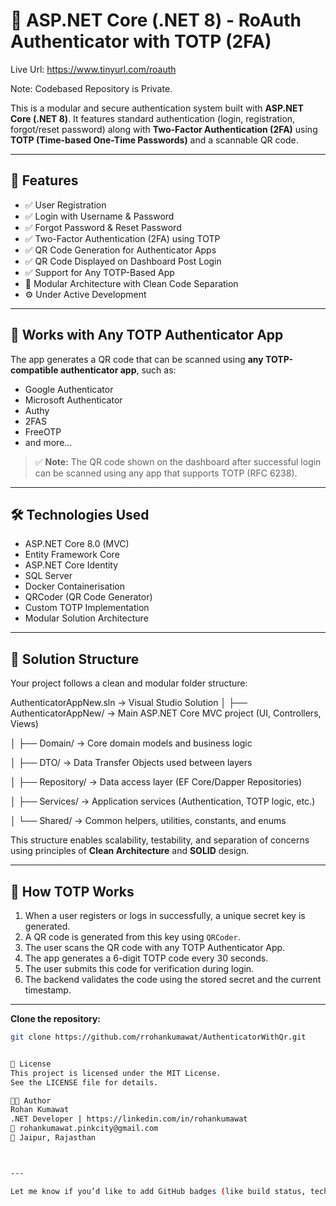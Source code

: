 # 🔐 ASP.NET Core (.NET 8) - RoAuth Authenticator with TOTP (2FA)

Live Url: https://www.tinyurl.com/roauth

Note: Codebased Repository is Private.

This is a modular and secure authentication system built with **ASP.NET Core (.NET 8)**. It features standard authentication (login, registration, forgot/reset password) along with **Two-Factor Authentication (2FA)** using **TOTP (Time-based One-Time Passwords)** and a scannable QR code.

---

## 🚀 Features

- ✅ User Registration
- ✅ Login with Username & Password
- ✅ Forgot Password & Reset Password
- ✅ Two-Factor Authentication (2FA) using TOTP
- ✅ QR Code Generation for Authenticator Apps
- ✅ QR Code Displayed on Dashboard Post Login
- ✅ Support for Any TOTP-Based App
- 🔧 Modular Architecture with Clean Code Separation
- ⚙️ Under Active Development

---

## 📱 Works with Any TOTP Authenticator App

The app generates a QR code that can be scanned using **any TOTP-compatible authenticator app**, such as:

- Google Authenticator  
- Microsoft Authenticator  
- Authy  
- 2FAS  
- FreeOTP  
- and more...

> ✅ **Note:** The QR code shown on the dashboard after successful login can be scanned using any app that supports TOTP (RFC 6238).

---

## 🛠️ Technologies Used

- ASP.NET Core 8.0 (MVC)
- Entity Framework Core
- ASP.NET Core Identity
- SQL Server
- Docker Containerisation 
- QRCoder (QR Code Generator)
- Custom TOTP Implementation
- Modular Solution Architecture

---

## 📂 Solution Structure

Your project follows a clean and modular folder structure:

AuthenticatorAppNew.sln → Visual Studio Solution
│
├── AuthenticatorAppNew/ → Main ASP.NET Core MVC project (UI, Controllers, Views)

│
├── Domain/ → Core domain models and business logic

│
├── DTO/ → Data Transfer Objects used between layers

│
├── Repository/ → Data access layer (EF Core/Dapper Repositories)

│
├── Services/ → Application services (Authentication, TOTP logic, etc.)

│
└── Shared/ → Common helpers, utilities, constants, and enums



This structure enables scalability, testability, and separation of concerns using principles of **Clean Architecture** and **SOLID** design.

---

## 🔐 How TOTP Works

1. When a user registers or logs in successfully, a unique secret key is generated.
2. A QR code is generated from this key using `QRCoder`.
3. The user scans the QR code with any TOTP Authenticator App.
4. The app generates a 6-digit TOTP code every 30 seconds.
5. The user submits this code for verification during login.
6. The backend validates the code using the stored secret and the current timestamp.

---


**Clone the repository:**
   ```bash
   git clone https://github.com/rrohankumawat/AuthenticatorWithQr.git


📄 License
This project is licensed under the MIT License.
See the LICENSE file for details.

👨‍💻 Author
Rohan Kumawat
.NET Developer | https://linkedin.com/in/rohankumawat 
📧 rohankumawat.pinkcity@gmail.com
📍 Jaipur, Rajasthan



---

Let me know if you’d like to add GitHub badges (like build status, tech stack, stars), or want help converting this into a downloadable or GitHub-ready format.
